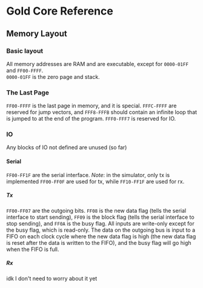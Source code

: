 # Gold Core Reference
## Memory Layout
### Basic layout
All memory addresses are RAM and are executable, except for ``0000-01FF`` and ``FF00-FFFF``.  
``0000-01FF`` is the zero page and stack.
### The Last Page
``FF00-FFFF`` is the last page in memory, and it is special. ``FFFC-FFFF`` are reserved for jump vectors, and
``FFF8-FFFB`` should contain an infinite loop that is jumped to at the end of the program. ``FFF0-FFF7`` is reserved for
IO.
### IO
Any blocks of IO not defined are unused (so far)
#### Serial
``FF00-FF1F`` are the serial interface.
*Note*: in the simulator, only tx is implemented
``FF00-FF0F`` are used for tx, while ``FF10-FF1F`` are used for rx.
##### Tx
``FF00-FF07`` are the outgoing bits. ``FF08`` is the new data flag (tells the serial interface to start sending),
``FF09`` is the block flag (tells the serial interface to stop sending), and ``FF0A`` is the busy flag. All inputs are
write-only except for the busy flag, which is read-only. The data on the outgoing bus is input to a FIFO on each clock
cycle where the new data flag is high (the new data flag is reset after the data is written to the FIFO), and the busy
flag will go high when the FIFO is full.
##### Rx
idk I don't need to worry about it yet